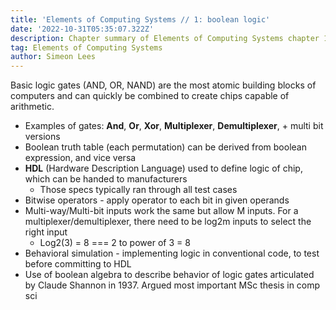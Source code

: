 ```yaml
---
title: 'Elements of Computing Systems // 1: boolean logic'
date: '2022-10-31T05:35:07.322Z'
description: Chapter summary of Elements of Computing Systems chapter 1 - boolean logic.
tag: Elements of Computing Systems
author: Simeon Lees
---
```


Basic logic gates (AND, OR, NAND) are the most atomic building blocks of computers and can quickly be combined to create chips capable of arithmetic.

- Examples of gates: **And**, **Or**, **Xor**, **Multiplexer**, **Demultiplexer**, + multi bit versions
- Boolean truth table (each permutation) can be derived from boolean expression, and vice versa
- **HDL** (Hardware Description Language) used to define logic of chip, which can be handed to manufacturers
  - Those specs typically ran through all test cases
- Bitwise operators - apply operator to each bit in given operands
- Multi-way/Multi-bit inputs work the same but allow M inputs. For a multiplexer/demultiplexer, there need to be log2m inputs to select the right input
  - Log2(3) = 8 === 2 to power of 3 = 8
- Behavioral simulation - implementing logic in conventional code, to test before committing to HDL
- Use of boolean algebra to describe behavior of logic gates articulated by Claude Shannon in 1937. Argued most important MSc thesis in comp sci
